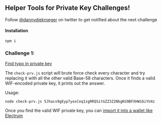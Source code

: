 ## Helper Tools for Private Key Challenges!

Follow [@dannydiekroeger](https://twitter.com/dannydiekroeger) on twitter to get notified about the next challenge

#### Installation
```
npm i
```

### Challenge 1:
[Find typo in private key](https://twitter.com/dannydiekroeger/status/1344898855997825035?s=20)

The `check-prv.js` script will brute force check every character and try replacing it with
all the other valid Base-58 characters. Once it finds a valid WIF-encoded private key, it prints
out the answer.

Usage:

```
node check-prv.js 5Jhacv9gEyp7yosCeq1zgRRQSitGZZ3Z2NbgKG9BFXHW16iYU4z
```

Once you find the valid WIF private key, you can [import it into a wallet like Electrum](https://bitcoinelectrum.com/importing-your-private-keys-into-electrum/#:~:text=Just%20select%20%E2%80%9CImport%20bitcoin%20addresses,Wallet%20Import%20Format%20(WIF).)
